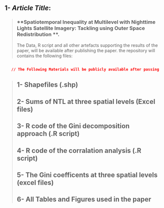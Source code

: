 ## 1- *Article Title*:
> ###                         **Spatiotemporal Inequality at Multilevel with Nighttime Lights Satellite Imagery: Tackling using Outer Space Redistribution **.
> The Data, R script and all other artefacts supporting the results of the paper, will be available after publishing the paper. the repository will contains the following files:

##
```json
   // The Following Materials will be publicly available after passing the blinded peer-review process.
```

> ## 1- Shapefiles (.shp)
> ## 2- Sums of NTL at three spatial levels (Excel files)
> ## 3- R code of the Gini decomposition approach (.R script)
> ## 4- R code of the corralation analysis (.R script)
> ## 5- The Gini coefficents at three spatial levels (excel files) 
> ## 6- All Tables and Figures used in the paper

> 
